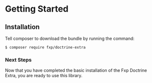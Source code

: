 Getting Started
===============

## Installation

Tell composer to download the bundle by running the command:

``` bash
$ composer require fxp/doctrine-extra
```

### Next Steps

Now that you have completed the basic installation of the Fxp Doctrine Extra,
you are ready to use this library.
